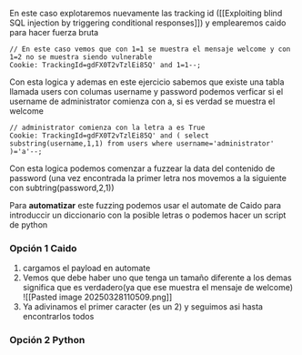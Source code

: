 En este caso explotaremos nuevamente las tracking id ([[Exploiting blind SQL injection by triggering conditional responses]]) y emplearemos caido para hacer fuerza bruta

```http
// En este caso vemos que con 1=1 se muestra el mensaje welcome y con 1=2 no se muestra siendo vulnerable
Cookie: TrackingId=gdFX0T2vTzlEi85Q' and 1=1--;
```

Con esta logica y ademas en este ejercicio sabemos que existe una tabla llamada users con columas username y password podemos verficar si el username de administrator comienza con a, si es verdad se muestra el welcome 


```http
// administrator comienza con la letra a es True
Cookie: TrackingId=gdFX0T2vTzlEi85Q' and ( select substring(username,1,1) from users where username='administrator' )='a'--;
```

Con esta logica podemos comenzar a fuzzear la data del contenido de password (una vez encontrada la primer letra nos movemos a la siguiente con subtring(password,2,1))

Para **automatizar** este fuzzing podemos usar el automate de Caido para introduccir un diccionario con la posible letras o podemos hacer un script de python

### Opción 1 Caido
1) cargamos el payload en automate
2) Vemos que debe haber uno que tenga un tamaño diferente a los demas significa que es verdadero(ya que ese muestra el mensaje de welcome)
![[Pasted image 20250328110509.png]]
3) Ya adivinamos el primer caracter (es un 2) y seguimos asi hasta encontrarlos todos

### Opción 2 Python

